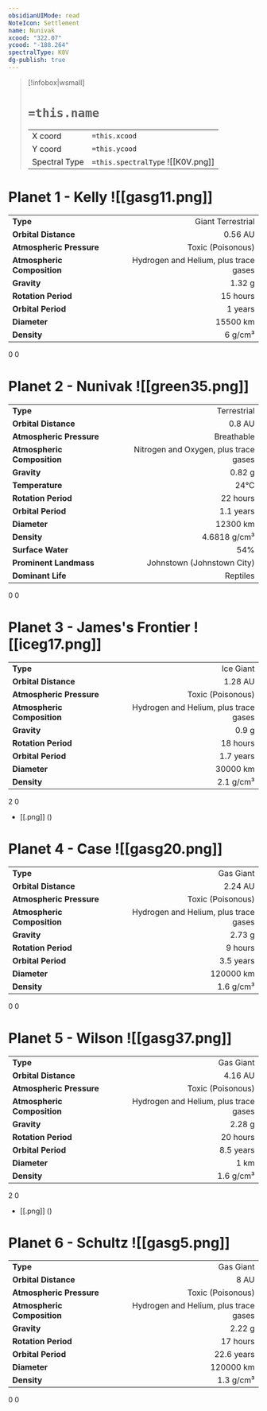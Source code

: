 ```yaml
---
obsidianUIMode: read
NoteIcon: Settlement
name: Nunivak
xcood: "322.07"
ycood: "-188.264"
spectralType: K0V
dg-publish: true
---
```

> [!infobox|wsmall]
> # `=this.name`
> | | |
> | - | - |
> | X coord | `=this.xcood` |
> | Y coord| `=this.ycood` |
> | Spectral Type | `=this.spectralType` ![[K0V.png]] |

# Planet 1 - Kelly ![[gasg11.png]]
|                             |                           |
| --------------------------- | -------------------------:|
| **Type**                    |             Giant Terrestrial |
| **Orbital Distance**        |   0.56 AU |
| **Atmospheric Pressure**    |       Toxic (Poisonous) |
| **Atmospheric Composition** |      Hydrogen and Helium, plus trace gases |
| **Gravity**                 |        1.32 g |
| **Rotation Period**         |  15 hours |
| **Orbital Period** | 1 years |
| **Diameter**                |      15500 km | 
| **Density**                 |    6 g/cm³ |



0
0



# Planet 2 - Nunivak ![[green35.png]]
|                             |                           |
| --------------------------- | -------------------------:|
| **Type**                    |             Terrestrial |
| **Orbital Distance**        |   0.8 AU |
| **Atmospheric Pressure**    |       Breathable |
| **Atmospheric Composition** |      Nitrogen and Oxygen, plus trace gases |
| **Gravity**                 |        0.82 g |
| **Temperature**             |    24°C |
| **Rotation Period**         |  22 hours |
| **Orbital Period** | 1.1 years |
| **Diameter**                |      12300 km | 
| **Density**                 |    4.6818 g/cm³ |
| **Surface Water**           |           54% | 
| **Prominent Landmass**      |         Johnstown (Johnstown City) | 
| **Dominant Life**           |         Reptiles |



0
0



# Planet 3 - James's Frontier ![[iceg17.png]]
|                             |                           |
| --------------------------- | -------------------------:|
| **Type**                    |             Ice Giant |
| **Orbital Distance**        |   1.28 AU |
| **Atmospheric Pressure**    |       Toxic (Poisonous) |
| **Atmospheric Composition** |      Hydrogen and Helium, plus trace gases |
| **Gravity**                 |        0.9 g |
| **Rotation Period**         |  18 hours |
| **Orbital Period** | 1.7 years |
| **Diameter**                |      30000 km | 
| **Density**                 |    2.1 g/cm³ |



2
0

- [[.png]]  ()

# Planet 4 - Case ![[gasg20.png]]
|                             |                           |
| --------------------------- | -------------------------:|
| **Type**                    |             Gas Giant |
| **Orbital Distance**        |   2.24 AU |
| **Atmospheric Pressure**    |       Toxic (Poisonous) |
| **Atmospheric Composition** |      Hydrogen and Helium, plus trace gases |
| **Gravity**                 |        2.73 g |
| **Rotation Period**         |  9 hours |
| **Orbital Period** | 3.5 years |
| **Diameter**                |      120000 km | 
| **Density**                 |    1.6 g/cm³ |



0
0



# Planet 5 - Wilson ![[gasg37.png]]
|                             |                           |
| --------------------------- | -------------------------:|
| **Type**                    |             Gas Giant |
| **Orbital Distance**        |   4.16 AU |
| **Atmospheric Pressure**    |       Toxic (Poisonous) |
| **Atmospheric Composition** |      Hydrogen and Helium, plus trace gases |
| **Gravity**                 |        2.28 g |
| **Rotation Period**         |  20 hours |
| **Orbital Period** | 8.5 years |
| **Diameter**                |      1 km | 
| **Density**                 |    1.6 g/cm³ |



2
0

- [[.png]]  ()

# Planet 6 - Schultz ![[gasg5.png]]
|                             |                           |
| --------------------------- | -------------------------:|
| **Type**                    |             Gas Giant |
| **Orbital Distance**        |   8 AU |
| **Atmospheric Pressure**    |       Toxic (Poisonous) |
| **Atmospheric Composition** |      Hydrogen and Helium, plus trace gases |
| **Gravity**                 |        2.22 g |
| **Rotation Period**         |  17 hours |
| **Orbital Period** | 22.6 years |
| **Diameter**                |      120000 km | 
| **Density**                 |    1.3 g/cm³ |



0
0



